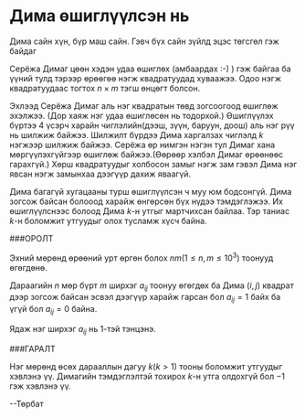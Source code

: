 Дима өшиглүүлсэн нь
======

Дима сайн хүн, бүр маш сайн. Гэвч бүх сайн зүйлд эцэс төгсгөл гэж байдаг

Серёжа Димаг цөөн хэдэн удаа өшиглөх (амбаардах :-) ) гэж байгаа ба үүний тулд тэрээр өрөөгөө нэгж квадратуудад хуваажээ. Одоо нэгж квадратуудаас тогтох $n \times m$ тэгш өнцөгт болсон.

Эхлээд Серёжа Димаг аль нэг квадратын төвд зогсоогоод өшиглөж эхэлжээ. (Дор хаяж нэг удаа өшиглөсөн нь тодорхой.) Өшиглүүлэх бүртээ 4 үсэрч харайн чиглэлийн(дээш, зүүн, баруун, доош) аль нэг рүү нь шилжиж байжээ. Шилжилт бүрдээ Дима харгалзах чиглэлд $k$ нэгжээр шилжиж байжээ. Серёжа өр нимгэн нэгэн тул Димаг хана мөргүүлэхгүйгээр өшиглөж байжээ.(Өөрөөр хэлбэл Димаг өрөөнөөс гарахгүй.) Хөрш квадратуудыг холбосон замыг нэгж зам гэвэл Дима нэг явсан нэгж замынхаа дээгүүр дахиж яваагүй.

Дима багагүй хугацааны турш өшиглүүлсэн ч муу юм бодсонгүй. Дима зогсож байсан болооод харайж өнгөрсөн бүх нүдээ тэмдэглэжээ. Их өшиглүүлснээс болоод Дима $k$-н утгыг мартчихсан байлаа. Тэр таниас $k$-н боломжит утгуудыг олох тусламж хүсч байна.

###ОРОЛТ

Эхний мөрөнд өрөөний урт өргөн болох $n  m (1\le n,m\le 10^3)$ тоонууд өгөгдөнө.

Дараагийн $n$ мөр бүрт $m$ ширхэг $a_{ij}$ тоонуу өгөгдөх ба Дима  $(i,j)$ квадрат дээр зогсож байсан эсвэл дээгүүр харайж гарсан бол $a_{ij}=1$ байх ба үгүй бол  $a_{ij}=0$ байна.

Ядаж нэг ширхэг $a_{ij}$ нь $1$-тэй тэнцэнэ.

###ГАРАЛТ

Нэг мөрөнд өсөх дарааллын дагуу $k (k>1)$ тооны боломжит утгуудыг хэвлэнэ үү. Димагийн тэмдэглэлтэй тохирох $k$-н утга олдохгүй бол         $-1$ гэж хэвлэнэ үү.

--Төрбат
